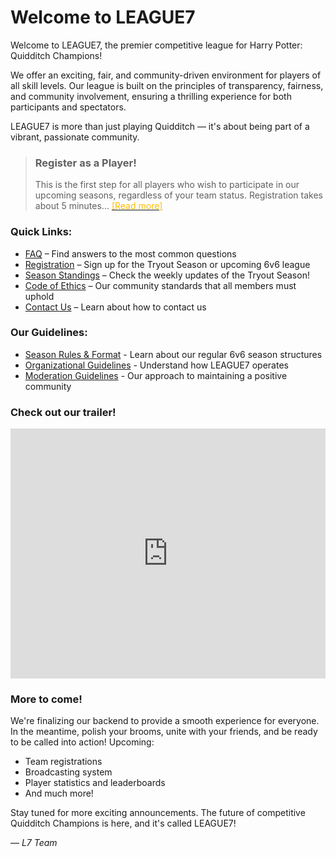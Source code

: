 
# Welcome to LEAGUE7

Welcome to LEAGUE7, the premier competitive league for Harry Potter: Quidditch Champions! 

We offer an exciting, fair, and community-driven environment for players of all skill levels. Our league is built on the principles of transparency, fairness, and community involvement, ensuring a thrilling experience for both participants and spectators.

LEAGUE7 is more than just playing Quidditch &mdash; it's about being part of a vibrant, passionate community.

> ### Register as a Player!
> This is the first step for all players who wish to participate in our upcoming seasons, regardless of your team status. Registration takes about 5 minutes... [<span style="color:#ffbd00">[Read more]</span>](registration.md)

### Quick Links:
- [FAQ](/faq) – Find answers to the most common questions
- [Registration](/registration) – Sign up for the Tryout Season or upcoming 6v6 league
- [Season Standings](/season-standings) – Check the weekly updates of the Tryout Season!
- [Code of Ethics](/code-of-ethics) – Our community standards that all members must uphold
- [Contact Us](/contact-us) – Learn about how to contact us


### Our Guidelines:
* [Season Rules & Format](season-rules.md) - Learn about our regular 6v6 season structures
* [Organizational Guidelines](organizational-guidelines.md) - Understand how LEAGUE7 operates
* [Moderation Guidelines](moderation-guidelines.md) - Our approach to maintaining a positive community 

### Check out our trailer!

<iframe width="100%" height="400" src="https://www.youtube.com/embed/gweEPV4IQeM?si=xntzZCXzJKVA_XYS" title="YouTube video player" frameborder="0" allow="accelerometer; autoplay; clipboard-write; encrypted-media; gyroscope; picture-in-picture; web-share" referrerpolicy="strict-origin-when-cross-origin" allowfullscreen></iframe>


### More to come!

We're finalizing our backend to provide a smooth experience for everyone. In the meantime, polish your brooms, unite with your friends, and be ready to be called into action! Upcoming:
- Team registrations
- Broadcasting system
- Player statistics and leaderboards
- And much more!

Stay tuned for more exciting announcements. The future of competitive Quidditch Champions is here, and it's called LEAGUE7!  

 &mdash; *L7 Team*